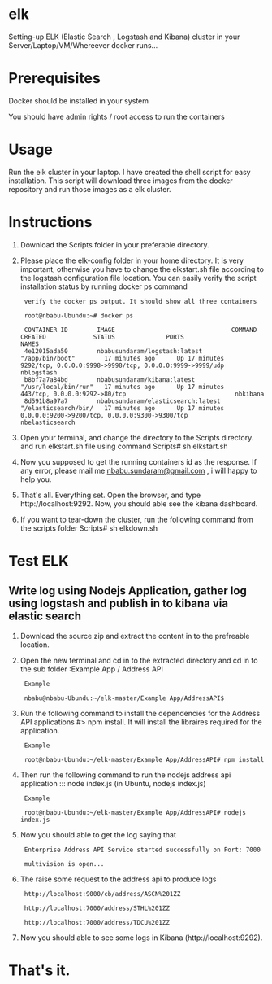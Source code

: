 # elk
Setting-up ELK (Elastic Search , Logstash  and Kibana) cluster in your Server/Laptop/VM/Whereever docker runs...


# Prerequisites

Docker should be installed in your system

You should have admin rights / root access to run the containers


# Usage

Run the elk cluster in your laptop. I have created the shell script for easy installation. This script will download three images from the docker repository and run those images as a elk cluster.

 
# Instructions

1. Download the Scripts folder in your preferable directory.

2. Please place the elk-config folder in your home directory. It is very important, otherwise you have to change the elkstart.sh file according to the logstash configuration file location. You can easily verify the script installation status by running docker ps command

		verify the docker ps output. It should show all three containers		
		
		root@nbabu-Ubundu:~# docker ps

		CONTAINER ID        IMAGE                                COMMAND                CREATED             STATUS              PORTS                                                      NAMES
		4e12015ada50        nbabusundaram/logstash:latest        "/app/bin/boot"        17 minutes ago      Up 17 minutes       9292/tcp, 0.0.0.0:9998->9998/tcp, 0.0.0.0:9999->9999/udp   nblogstash          
		b8bf7a7a84bd        nbabusundaram/kibana:latest          "/usr/local/bin/run"   17 minutes ago      Up 17 minutes       443/tcp, 0.0.0.0:9292->80/tcp                              nbkibana            
		8d591b8a97a7        nbabusundaram/elasticsearch:latest   "/elasticsearch/bin/   17 minutes ago      Up 17 minutes       0.0.0.0:9200->9200/tcp, 0.0.0.0:9300->9300/tcp             nbelasticsearch 
 

3. Open your terminal, and change the directory to the Scripts directory. and run elkstart.sh file using command Scripts# sh elkstart.sh 

4. Now you supposed to get the running containers id as the response. If any error, please mail me nbabu.sundaram@gmail.com , i will happy to help you.

5. That's all. Everything set. Open the browser, and type http://localhost:9292. Now, you should able see the kibana dashboard.

6. If you want to tear-down the cluster, run the following command from the scripts folder Scripts# sh elkdown.sh



# Test ELK

## Write log using Nodejs Application, gather log using logstash and publish in to kibana via elastic search

1. Download the source zip and extract the content in to the prefreable location.

2. Open the new terminal and cd in to the extracted directory and cd in to the sub folder :Example App / Address API

		Example

		nbabu@nbabu-Ubundu:~/elk-master/Example App/AddressAPI$

3. Run the following command to install the dependencies for the Address API applications #> npm install. It will install the libraires required for the application.

		Example

		root@nbabu-Ubundu:~/elk-master/Example App/AddressAPI# npm install

4. Then run the following command to run the nodejs address api application ::: node index.js (in Ubuntu, nodejs index.js)

		Example

		root@nbabu-Ubundu:~/elk-master/Example App/AddressAPI# nodejs index.js
5. Now you should able to get the log saying that

		Enterprise Address API Service started successfully on Port: 7000

		multivision is open...

6. The raise some request to the address api to produce logs

		http://localhost:9000/cb/address/ASCN%201ZZ

		http://localhost:7000/address/STHL%201ZZ

		http://localhost:7000/address/TDCU%201ZZ

7. Now you should able to see some logs in Kibana (http://localhost:9292).

# That's it.

